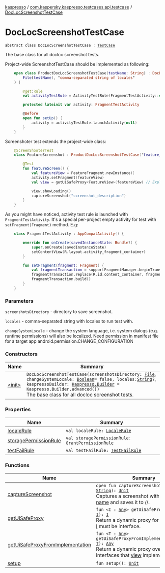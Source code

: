 [kaspresso](../../index.md) / [com.kaspersky.kaspresso.testcases.api.testcase](../index.md) / [DocLocScreenshotTestCase](./index.md)

# DocLocScreenshotTestCase

`abstract class DocLocScreenshotTestCase : `[`TestCase`](../-test-case/index.md)

The base class for all docloc screenshot tests.

Project-wide ScreenshotTestCase should be implemented as following:

``` kotlin
    open class ProductDocLocScreenshotTestCase(testName: String) : DocLocScreenshotTestCase(
        File(testName), "comma-separated string of locales"
    ) {

        @get:Rule
        val activityTestRule = ActivityTestRule(FragmentTestActivity::class.java, true, false)

        protected lateinit var activity: FragmentTestActivity

        @Before
        open fun setUp() {
            activity = activityTestRule.launchActivity(null)
        }
    }
```

Screenshoter test extends the project-wide class:

``` kotlin
    @ScreenShooterTest
    class FeatureScreenshot : ProductDocLocScreenshotTestCase("feature_screenshot") {

        @Test
        fun featureScreen() {
            val featureView = FeatureFragment.newInstance()
            activity.setFragment(featureView)
            val view = getUiSafeProxy<FeatureView>(featureView) // Explicit type is important and must be interface

            view.showLoading()
            captureScreenshot("screenshot_description")
        }
    }
```

As you might have noticed, activity test rule is launched with `FragmentTestActivity`.
It's a special per-project empty activity for test with `setFragment(Fragment)` method.
E.g:

``` kotlin
    class FragmentTestActivity : AppCompatActivity() {

        override fun onCreate(savedInstanceState: Bundle?) {
            super.onCreate(savedInstanceState)
            setContentView(R.layout.activity_fragment_container)
        }

        fun setFragment(fragment: Fragment) {
            val fragmentTransaction = supportFragmentManager.beginTransaction()
            fragmentTransaction.replace(R.id.content_container, fragment, "")
            fragmentTransaction.build()
        }
    }
```

### Parameters

`screenshotsDirectory` - directory to save screenshot.

`locales` - comma-separated string with locales to run test with.

`changeSystemLocale` - change the system language, i.e. system dialogs (e.g. runtime permissions) will also be localized.
    Need permission in manifest file for a target app android.permission.CHANGE_CONFIGURATION

### Constructors

| Name | Summary |
|---|---|
| [&lt;init&gt;](-init-.md) | `DocLocScreenshotTestCase(screenshotsDirectory: `[`File`](https://developer.android.com/reference/java/io/File.html)`, changeSystemLocale: `[`Boolean`](https://kotlinlang.org/api/latest/jvm/stdlib/kotlin/-boolean/index.html)` = false, locales: `[`String`](https://kotlinlang.org/api/latest/jvm/stdlib/kotlin/-string/index.html)`?, kaspressoBuilder: `[`Kaspresso.Builder`](../../com.kaspersky.kaspresso.kaspresso/-kaspresso/-builder/index.md)` = Kaspresso.Builder.advanced())`<br>The base class for all docloc screenshot tests. |

### Properties

| Name | Summary |
|---|---|
| [localeRule](locale-rule.md) | `val localeRule: `[`LocaleRule`](../../com.kaspersky.kaspresso.docloc.rule/-locale-rule/index.md) |
| [storagePermissionRule](storage-permission-rule.md) | `val storagePermissionRule: GrantPermissionRule` |
| [testFailRule](test-fail-rule.md) | `val testFailRule: `[`TestFailRule`](../../com.kaspersky.kaspresso.docloc.rule/-test-fail-rule/index.md) |

### Functions

| Name | Summary |
|---|---|
| [captureScreenshot](capture-screenshot.md) | `open fun captureScreenshot(name: `[`String`](https://kotlinlang.org/api/latest/jvm/stdlib/kotlin/-string/index.html)`): `[`Unit`](https://kotlinlang.org/api/latest/jvm/stdlib/kotlin/-unit/index.html)<br>Captures a screenshot with a given [name](capture-screenshot.md#com.kaspersky.kaspresso.testcases.api.testcase.DocLocScreenshotTestCase$captureScreenshot(kotlin.String)/name) and saves it to //. |
| [getUiSafeProxy](get-ui-safe-proxy.md) | `fun <I : `[`Any`](https://kotlinlang.org/api/latest/jvm/stdlib/kotlin/-any/index.html)`> getUiSafeProxy(view: `[`I`](get-ui-safe-proxy.md#I)`): `[`I`](get-ui-safe-proxy.md#I)<br>Return a dynamic proxy for a given view. [I](get-ui-safe-proxy.md#I) must be interface. |
| [getUiSafeProxyFromImplementation](get-ui-safe-proxy-from-implementation.md) | `fun <T : `[`Any`](https://kotlinlang.org/api/latest/jvm/stdlib/kotlin/-any/index.html)`> getUiSafeProxyFromImplementation(view: `[`T`](get-ui-safe-proxy-from-implementation.md#T)`): `[`Any`](https://kotlinlang.org/api/latest/jvm/stdlib/kotlin/-any/index.html)<br>Return a dynamic proxy over all interfaces that [view](get-ui-safe-proxy-from-implementation.md#com.kaspersky.kaspresso.testcases.api.testcase.DocLocScreenshotTestCase$getUiSafeProxyFromImplementation(com.kaspersky.kaspresso.testcases.api.testcase.DocLocScreenshotTestCase.getUiSafeProxyFromImplementation.T)/view) implements. |
| [setup](setup.md) | `fun setup(): `[`Unit`](https://kotlinlang.org/api/latest/jvm/stdlib/kotlin/-unit/index.html) |
